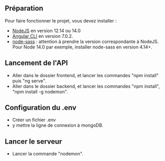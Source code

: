 ## Préparation

Pour faire fonctionner le projet, vous devez installer :
- [NodeJS](https://nodejs.org/en/download/) en version 12.14 ou 14.0 
- [Angular CLI](https://github.com/angular/angular-cli) en version 7.0.2.
- [node-sass](https://www.npmjs.com/package/node-sass) : attention à prendre la version correspondante à NodeJS. Pour Node 14.0 par exemple, installer node-sass en version 4.14+.


## Lancement de l'API

- Aller dans le dossier frontend, et lancer les commandes "npm install" puis "ng serve".
- Aller dans le dossier backend, et lancer les commandes "npm install", "npm install -g nodemon".


## Configuration du .env

- Créer un fichier .env
- y mettre la ligne de connexion à mongoDB.


## Lancer le serveur

- Lancer la commande "nodemon".
